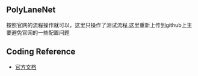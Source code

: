 ## PolyLaneNet
按照官网的流程操作就可以，这里只操作了测试流程,这里重新上传到github上主要避免官网的一些配置问题

## Coding Reference
+ [官方文档](https://github.com/lucastabelini/PolyLaneNet)

